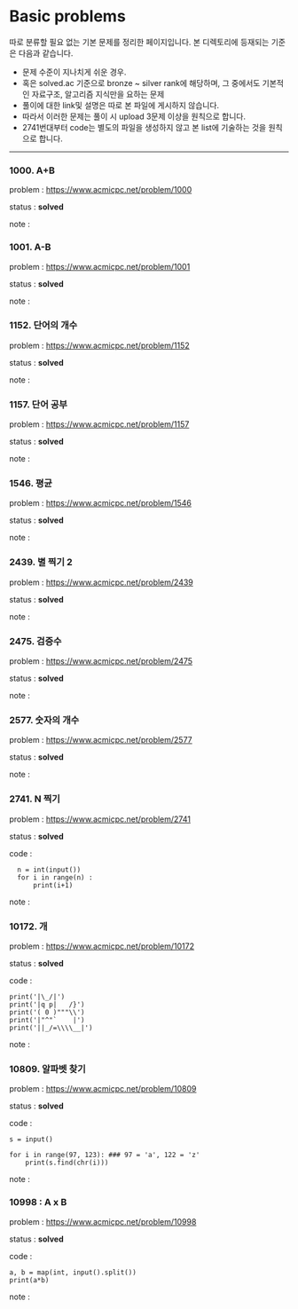 
# Basic problems

따로 분류할 필요 없는 기본 문제를 정리한 페이지입니다.
본 디렉토리에 등재되는 기준은 다음과 같습니다.

* 문제 수준이 지나치게 쉬운 경우.
* 혹은 solved.ac 기준으로 bronze ~ silver rank에 해당하며, 그 중에서도 기본적인 자료구조, 알고리즘 지식만을 요하는 문제
* 풀이에 대한 link및 설명은 따로 본 파일에 게시하지 않습니다.
* 따라서 이러한 문제는 풀이 시 upload 3문제 이상을 원칙으로 합니다.
* 2741번대부터 code는 별도의 파일을 생성하지 않고 본 list에 기술하는 것을 원칙으로 합니다.

---

### 1000. A+B

problem : https://www.acmicpc.net/problem/1000

status : **solved**

note : 

### 1001. A-B

problem : https://www.acmicpc.net/problem/1001

status : **solved**

note : 

### 1152. 단어의 개수

problem : https://www.acmicpc.net/problem/1152

status : **solved**

note : 

### 1157. 단어 공부

problem : https://www.acmicpc.net/problem/1157

status : **solved**

note :

### 1546. 평균

problem : https://www.acmicpc.net/problem/1546

status : **solved**

note : 

### 2439. 별 찍기 2

problem : https://www.acmicpc.net/problem/2439

status : **solved**

note : 

### 2475. 검증수

problem : https://www.acmicpc.net/problem/2475

status : **solved**

note : 

### 2577. 숫자의 개수

problem : https://www.acmicpc.net/problem/2577

status : **solved**

note : 

### 2741. N 찍기

problem : https://www.acmicpc.net/problem/2741

status : **solved**

code :
```
  n = int(input())
  for i in range(n) :
      print(i+1)
```

note : 

### 10172. 개

problem : https://www.acmicpc.net/problem/10172

status : **solved**

code : 
```
print('|\_/|')
print('|q p|   /}')
print('( 0 )"""\\')
print('|"^"`    |')
print('||_/=\\\\__|')
```

note : 

### 10809. 알파벳 찾기

problem : https://www.acmicpc.net/problem/10809

status : **solved**

code : 
```
s = input()

for i in range(97, 123): ### 97 = 'a', 122 = 'z'
    print(s.find(chr(i)))
```

note :

### 10998 : A x B

problem : https://www.acmicpc.net/problem/10998

status : **solved**

code : 
```
a, b = map(int, input().split())
print(a*b)
```

note :
